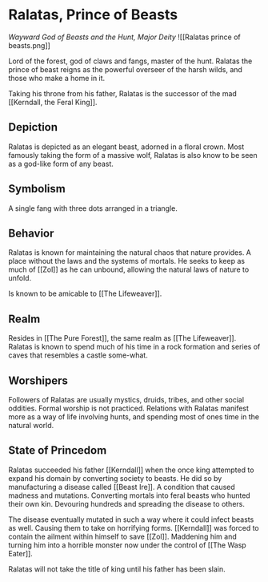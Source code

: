 # Ralatas, Prince of Beasts
*Wayward God of Beasts and the Hunt, Major Deity*
![[Ralatas prince of beasts.png]]

Lord of the forest, god of claws and fangs, master of the hunt. Ralatas the prince of beast reigns as the powerful overseer of the harsh wilds, and those who make a home in it.

Taking his throne from his father, Ralatas is the successor of the mad [[Kerndall, the Feral King]].

## Depiction
Ralatas is depicted as an elegant beast, adorned in a floral crown. Most famously taking the form of a massive wolf, Ralatas is also know to be seen as a god-like form of any beast.

## Symbolism
A single fang with three dots arranged in a triangle.

## Behavior
Ralatas is known for maintaining the natural chaos that nature provides. A place without the laws and the systems of mortals. He seeks to keep as much of [[Zol]] as he can unbound, allowing the natural laws of nature to unfold.

Is known to be amicable to [[The Lifeweaver]].

## Realm
Resides in [[The Pure Forest]], the same realm as [[The Lifeweaver]]. Ralatas is known to spend much of his time in a rock formation and series of caves that resembles a castle some-what. 

## Worshipers
Followers of Ralatas are usually mystics, druids, tribes, and other social oddities. Formal worship is not practiced. Relations with Ralatas manifest more as a way of life involving hunts, and spending most of ones time in the natural world.

## State of Princedom
Ralatas succeeded his father [[Kerndall]] when the once king attempted to expand his domain by converting society to beasts. He did so by manufacturing a disease called [[Beast Ire]]. A condition that caused madness and mutations. Converting mortals into feral beasts who hunted their own kin. Devouring hundreds and spreading the disease to others.

The disease eventually mutated in such a way where it could infect beasts as well. Causing them to take on horrifying forms. [[Kerndall]] was forced to contain the ailment within himself to save [[Zol]]. Maddening him and turning him into a horrible monster now under the control of [[The Wasp Eater]].

Ralatas will not take the title of king until his father has been slain.